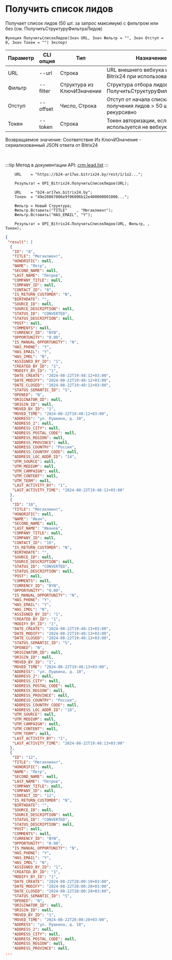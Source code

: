 ﻿---
sidebar_position: 4
---

# Получить список лидов
 Получает список лидов (50 шт. за запрос максимум) с фильтром или без (см. ПолучитьСтруктуруФильтраЛидов)



`Функция ПолучитьСписокЛидов(Знач URL, Знач Фильтр = "", Знач Отступ = 0, Знач Токен = "") Экспорт`

  | Параметр | CLI опция | Тип | Назначение |
  |-|-|-|-|
  | URL | --url | Строка | URL внешнего вебхука или адрес Bitrix24 при использовании токена |
  | Фильтр | --filter | Структура из КлючИЗначение | Структура отбора лидов (см. ПолучитьСтруктуруФильтраЛидов) |
  | Отступ | --offset | Число, Строка | Отступ от начала списка для получения лидов > 50 шт. рекурсивно |
  | Токен | --token | Строка | Токен авторизации, если используется не вебхук |

  
  Возвращаемое значение:   Соответствие Из КлючИЗначение - сериализованный JSON ответа от Bitrix24

<br/>

:::tip
Метод в документации API: [crm.lead.list](https://dev.1c-bitrix.ru/rest_help/crm/leads/crm_lead_list.php)
:::
<br/>


```bsl title="Пример кода"
    URL    = "https://b24-ar17wx.bitrix24.by/rest/1/1o2...";

    Результат = OPI_Bitrix24.ПолучитьСписокЛидов(URL);

    URL    = "b24-ar17wx.bitrix24.by";
    Токен  = "49e20867006e9f06006b12e400000001000...";

    Фильтр = Новый Структура;
    Фильтр.Вставить("TITLE"    , "Мегаклиент");
    Фильтр.Вставить("HAS_EMAIL", "Y");

    Результат = OPI_Bitrix24.ПолучитьСписокЛидов(URL, Фильтр, , Токен);
```
    



```json title="Результат"
{
 "result": [
  {
   "ID": "8",
   "TITLE": "Мегаклиент",
   "HONORIFIC": null,
   "NAME": "Петр",
   "SECOND_NAME": null,
   "LAST_NAME": "Петров",
   "COMPANY_TITLE": null,
   "COMPANY_ID": null,
   "CONTACT_ID": "8",
   "IS_RETURN_CUSTOMER": "N",
   "BIRTHDATE": "",
   "SOURCE_ID": null,
   "SOURCE_DESCRIPTION": null,
   "STATUS_ID": "CONVERTED",
   "STATUS_DESCRIPTION": null,
   "POST": null,
   "COMMENTS": null,
   "CURRENCY_ID": "BYN",
   "OPPORTUNITY": "0.00",
   "IS_MANUAL_OPPORTUNITY": "N",
   "HAS_PHONE": "Y",
   "HAS_EMAIL": "Y",
   "HAS_IMOL": "N",
   "ASSIGNED_BY_ID": "1",
   "CREATED_BY_ID": "1",
   "MODIFY_BY_ID": "1",
   "DATE_CREATE": "2024-08-22T19:48:12+03:00",
   "DATE_MODIFY": "2024-08-22T19:48:12+03:00",
   "DATE_CLOSED": "2024-08-22T19:48:12+03:00",
   "STATUS_SEMANTIC_ID": "S",
   "OPENED": "N",
   "ORIGINATOR_ID": null,
   "ORIGIN_ID": null,
   "MOVED_BY_ID": "1",
   "MOVED_TIME": "2024-08-22T19:48:12+03:00",
   "ADDRESS": "ул. Пушкина, д. 10",
   "ADDRESS_2": null,
   "ADDRESS_CITY": null,
   "ADDRESS_POSTAL_CODE": null,
   "ADDRESS_REGION": null,
   "ADDRESS_PROVINCE": null,
   "ADDRESS_COUNTRY": "Россия",
   "ADDRESS_COUNTRY_CODE": null,
   "ADDRESS_LOC_ADDR_ID": "14",
   "UTM_SOURCE": null,
   "UTM_MEDIUM": null,
   "UTM_CAMPAIGN": null,
   "UTM_CONTENT": null,
   "UTM_TERM": null,
   "LAST_ACTIVITY_BY": "1",
   "LAST_ACTIVITY_TIME": "2024-08-22T19:48:12+03:00"
  },
  {
   "ID": "10",
   "TITLE": "Мегаклиент",
   "HONORIFIC": null,
   "NAME": "Иван",
   "SECOND_NAME": null,
   "LAST_NAME": "Иванов",
   "COMPANY_TITLE": null,
   "COMPANY_ID": null,
   "CONTACT_ID": "10",
   "IS_RETURN_CUSTOMER": "N",
   "BIRTHDATE": "",
   "SOURCE_ID": null,
   "SOURCE_DESCRIPTION": null,
   "STATUS_ID": "CONVERTED",
   "STATUS_DESCRIPTION": null,
   "POST": null,
   "COMMENTS": null,
   "CURRENCY_ID": "BYN",
   "OPPORTUNITY": "0.00",
   "IS_MANUAL_OPPORTUNITY": "N",
   "HAS_PHONE": "Y",
   "HAS_EMAIL": "Y",
   "HAS_IMOL": "N",
   "ASSIGNED_BY_ID": "1",
   "CREATED_BY_ID": "1",
   "MODIFY_BY_ID": "1",
   "DATE_CREATE": "2024-08-22T19:48:13+03:00",
   "DATE_MODIFY": "2024-08-22T19:48:13+03:00",
   "DATE_CLOSED": "2024-08-22T19:48:13+03:00",
   "STATUS_SEMANTIC_ID": "S",
   "OPENED": "N",
   "ORIGINATOR_ID": null,
   "ORIGIN_ID": null,
   "MOVED_BY_ID": "1",
   "MOVED_TIME": "2024-08-22T19:48:13+03:00",
   "ADDRESS": "ул. Пушкина, д. 10",
   "ADDRESS_2": null,
   "ADDRESS_CITY": null,
   "ADDRESS_POSTAL_CODE": null,
   "ADDRESS_REGION": null,
   "ADDRESS_PROVINCE": null,
   "ADDRESS_COUNTRY": "Россия",
   "ADDRESS_COUNTRY_CODE": null,
   "ADDRESS_LOC_ADDR_ID": "18",
   "UTM_SOURCE": null,
   "UTM_MEDIUM": null,
   "UTM_CAMPAIGN": null,
   "UTM_CONTENT": null,
   "UTM_TERM": null,
   "LAST_ACTIVITY_BY": "1",
   "LAST_ACTIVITY_TIME": "2024-08-22T19:48:13+03:00"
  },
  {
   "ID": "12",
   "TITLE": "Мегаклиент",
   "HONORIFIC": null,
   "NAME": "Петр",
   "SECOND_NAME": null,
   "LAST_NAME": "Петров",
   "COMPANY_TITLE": null,
   "COMPANY_ID": null,
   "CONTACT_ID": "12",
   "IS_RETURN_CUSTOMER": "N",
   "BIRTHDATE": "",
   "SOURCE_ID": null,
   "SOURCE_DESCRIPTION": null,
   "STATUS_ID": "CONVERTED",
   "STATUS_DESCRIPTION": null,
   "POST": null,
   "COMMENTS": null,
   "CURRENCY_ID": "BYN",
   "OPPORTUNITY": "0.00",
   "IS_MANUAL_OPPORTUNITY": "N",
   "HAS_PHONE": "Y",
   "HAS_EMAIL": "Y",
   "HAS_IMOL": "N",
   "ASSIGNED_BY_ID": "1",
   "CREATED_BY_ID": "1",
   "MODIFY_BY_ID": "1",
   "DATE_CREATE": "2024-08-22T20:00:19+03:00",
   "DATE_MODIFY": "2024-08-22T20:00:20+03:00",
   "DATE_CLOSED": "2024-08-22T20:00:20+03:00",
   "STATUS_SEMANTIC_ID": "S",
   "OPENED": "N",
   "ORIGINATOR_ID": null,
   "ORIGIN_ID": null,
   "MOVED_BY_ID": "1",
   "MOVED_TIME": "2024-08-22T20:00:20+03:00",
   "ADDRESS": "ул. Пушкина, д. 10",
   "ADDRESS_2": null,
   "ADDRESS_CITY": null,
   "ADDRESS_POSTAL_CODE": null,
   "ADDRESS_REGION": null,
   "ADDRESS_PROVINCE": null,
...
```
